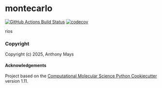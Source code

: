 montecarlo
==============================
[//]: # (Badges)
[![GitHub Actions Build Status](https://github.com/REPLACE_WITH_OWNER_ACCOUNT/montecarlo/workflows/CI/badge.svg)](https://github.com/REPLACE_WITH_OWNER_ACCOUNT/montecarlo/actions?query=workflow%3ACI)
[![codecov](https://codecov.io/gh/REPLACE_WITH_OWNER_ACCOUNT/montecarlo/branch/main/graph/badge.svg)](https://codecov.io/gh/REPLACE_WITH_OWNER_ACCOUNT/montecarlo/branch/main)


rios

### Copyright

Copyright (c) 2025, Anthony Mays


#### Acknowledgements
 
Project based on the 
[Computational Molecular Science Python Cookiecutter](https://github.com/molssi/cookiecutter-cms) version 1.11.
